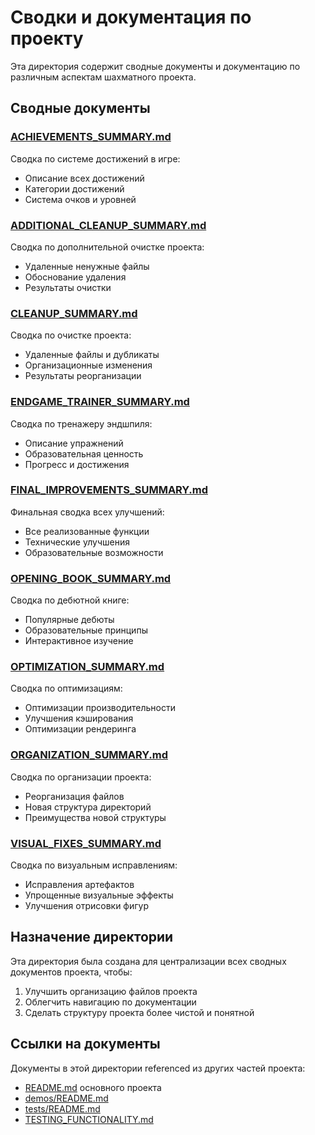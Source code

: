 # Сводки и документация по проекту

Эта директория содержит сводные документы и документацию по различным аспектам шахматного проекта.

## Сводные документы

### [ACHIEVEMENTS_SUMMARY.md](file:///c:/Users/maksi/OneDrive/Documents/GitHub/maestro7it_education/python/solution_tasks/chess_stockfish/summary/ACHIEVEMENTS_SUMMARY.md)
Сводка по системе достижений в игре:
- Описание всех достижений
- Категории достижений
- Система очков и уровней

### [ADDITIONAL_CLEANUP_SUMMARY.md](file:///c:/Users/maksi/OneDrive/Documents/GitHub/maestro7it_education/python/solution_tasks/chess_stockfish/summary/ADDITIONAL_CLEANUP_SUMMARY.md)
Сводка по дополнительной очистке проекта:
- Удаленные ненужные файлы
- Обоснование удаления
- Результаты очистки

### [CLEANUP_SUMMARY.md](file:///c:/Users/maksi/OneDrive/Documents/GitHub/maestro7it_education/python/solution_tasks/chess_stockfish/summary/CLEANUP_SUMMARY.md)
Сводка по очистке проекта:
- Удаленные файлы и дубликаты
- Организационные изменения
- Результаты реорганизации

### [ENDGAME_TRAINER_SUMMARY.md](file:///c:/Users/maksi/OneDrive/Documents/GitHub/maestro7it_education/python/solution_tasks/chess_stockfish/summary/ENDGAME_TRAINER_SUMMARY.md)
Сводка по тренажеру эндшпиля:
- Описание упражнений
- Образовательная ценность
- Прогресс и достижения

### [FINAL_IMPROVEMENTS_SUMMARY.md](file:///c:/Users/maksi/OneDrive/Documents/GitHub/maestro7it_education/python/solution_tasks/chess_stockfish/summary/FINAL_IMPROVEMENTS_SUMMARY.md)
Финальная сводка всех улучшений:
- Все реализованные функции
- Технические улучшения
- Образовательные возможности

### [OPENING_BOOK_SUMMARY.md](file:///c:/Users/maksi/OneDrive/Documents/GitHub/maestro7it_education/python/solution_tasks/chess_stockfish/summary/OPENING_BOOK_SUMMARY.md)
Сводка по дебютной книге:
- Популярные дебюты
- Образовательные принципы
- Интерактивное изучение

### [OPTIMIZATION_SUMMARY.md](file:///c:/Users/maksi/OneDrive/Documents/GitHub/maestro7it_education/python/solution_tasks/chess_stockfish/summary/OPTIMIZATION_SUMMARY.md)
Сводка по оптимизациям:
- Оптимизации производительности
- Улучшения кэширования
- Оптимизации рендеринга

### [ORGANIZATION_SUMMARY.md](file:///c:/Users/maksi/OneDrive/Documents/GitHub/maestro7it_education/python/solution_tasks/chess_stockfish/summary/ORGANIZATION_SUMMARY.md)
Сводка по организации проекта:
- Реорганизация файлов
- Новая структура директорий
- Преимущества новой структуры

### [VISUAL_FIXES_SUMMARY.md](file:///c:/Users/maksi/OneDrive/Documents/GitHub/maestro7it_education/python/solution_tasks/chess_stockfish/summary/VISUAL_FIXES_SUMMARY.md)
Сводка по визуальным исправлениям:
- Исправления артефактов
- Упрощенные визуальные эффекты
- Улучшения отрисовки фигур

## Назначение директории

Эта директория была создана для централизации всех сводных документов проекта, чтобы:
1. Улучшить организацию файлов проекта
2. Облегчить навигацию по документации
3. Сделать структуру проекта более чистой и понятной

## Ссылки на документы

Документы в этой директории referenced из других частей проекта:
- [README.md](file:///c:/Users/maksi/OneDrive/Documents/GitHub/maestro7it_education/python/solution_tasks/chess_stockfish/README.md) основного проекта
- [demos/README.md](file:///c:/Users/maksi/OneDrive/Documents/GitHub/maestro7it_education/python/solution_tasks/chess_stockfish/demos/README.md)
- [tests/README.md](file:///c:/Users/maksi/OneDrive/Documents/GitHub/maestro7it_education/python/solution_tasks/chess_stockfish/tests/README.md)
- [TESTING_FUNCTIONALITY.md](file:///c:/Users/maksi/OneDrive/Documents/GitHub/maestro7it_education/python/solution_tasks/chess_stockfish/TESTING_FUNCTIONALITY.md)